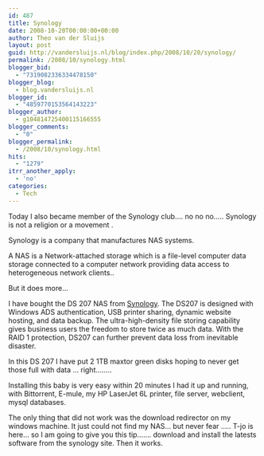 ```yaml
---
id: 487
title: Synology
date: 2008-10-20T00:00:00+00:00
author: Theo van der Sluijs
layout: post
guid: http://vandersluijs.nl/blog/index.php/2008/10/20/synology/
permalink: /2008/10/synology.html
blogger_bid:
  - "7319082336334478150"
blogger_blog:
  - blog.vandersluijs.nl
blogger_id:
  - "4859770153564143223"
blogger_author:
  - g104814725400115166555
blogger_comments:
  - "0"
blogger_permalink:
  - /2008/10/synology.html
hits:
  - "1279"
itrr_another_apply:
  - 'no'
categories:
  - Tech
---
```

Today I also became member of the Synology club&#8230;. no no no&#8230;.. Synology is not a religion or a movement .

Synology is a company that manufactures NAS systems.

A NAS is a Network-attached storage which is a file-level computer data storage connected to a computer network providing data access to heterogeneous network clients..

But it does more&#8230;

<a name="more"></a>

I have bought the DS 207 NAS from <a title="Synology DS 207" href="http://www.synology.com/" target="_blank">Synology</a>. The DS207 is designed with Windows ADS authentication, USB printer sharing, dynamic website hosting, and data backup. The ultra-high-density file storing capability gives business users the freedom to store twice as much data. With the RAID 1 protection, DS207 can further prevent data loss from inevitable disaster.

In this DS 207 I have put 2 1TB maxtor green disks hoping to never get those full with data &#8230; right&#8230;&#8230;..

Installing this baby is very easy within 20 minutes I had it up and running, with Bittorrent, E-mule, my HP LaserJet 6L printer, file server, webclient, mysql databases.

The only thing that did not work was the download redirector on my windows machine. It just could not find my NAS&#8230; but never fear &#8230;.. T-jo is here&#8230; so I am going to give you this tip&#8230;&#8230;. download and install the latests software from the synology site. Then it works.

&nbsp;